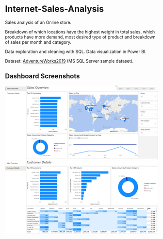 # Internet-Sales-Analysis

Sales analysis of an Online store. 

Breakdown of which locations have the highest weight in total sales, which products have more demand, most desired type of product and breakdown of sales per month and category.

Data exploration and cleaning with SQL. 
Data visualization in Power BI.

Dataset: [AdventureWorks2019](https://github.com/Microsoft/sql-server-samples/releases/download/adventureworks/AdventureWorksDW2019.bak) (MS SQL Server sample dataset).

## Dashboard Screenshots

<p align="center">
  <img src="https://github.com/luis-a-miranda/Internet-Sales-Analysis/blob/main/report/sales_overview.PNG">
  <img src="https://github.com/luis-a-miranda/Internet-Sales-Analysis/blob/main/report/customer_details.PNG">
</p>

